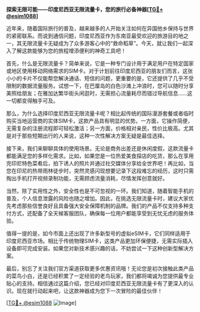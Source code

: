 **探索无限可能——印度尼西亚无限流量卡，您的旅行必备神器[[TG💪+ @esim1088](https://t.me/s/esim1088)]**

近年来，随着国际旅行的普及，越来越多的人开始关注如何在异国他乡保持与世界的紧密联系。而说到通信问题，印度尼西亚作为东南亚最受欢迎的旅游目的地之一，其无限流量卡无疑成为了众多游客心中的“救命稻草”。今天，就让我们一起深入了解这款能够为您的旅程增添便利的神奇工具吧！

首先，什么是无限流量卡？简单来说，它是一种专门设计用于满足用户在特定国家或地区使用移动网络需求的SIM卡。对于计划前往印度尼西亚的朋友们而言，这张小小的卡片不仅能帮您解决通话、短信的问题，更重要的是，它还提供了几乎不受限制的数据流量服务。试想一下，在巴厘岛的白色沙滩上冲浪时，您可以随时分享美照给朋友；在雅加达繁华街头闲逛时，无需担心流量耗尽而错过导航信息……这一切都变得触手可及。

那么，为什么选择印度尼西亚无限流量卡呢？相比起传统的国际漫游套餐或者临时购买当地运营商的实体SIM卡，这款产品具有明显的优势。一方面，它操作简便，无需复杂的注册流程即可轻松激活；另一方面，价格相对亲民，性价比极高。尤其是对于那些短期出行的人来说，这种一次性解决方案无疑是最佳选择。

接下来，我们来聊聊具体的使用场景。无论是商务出差还是休闲度假，这款流量卡都能满足您的多样化需求。比如，如果您是一位热爱美食探店的吃货，那么在享用完印尼特色菜肴后，拍下诱人的照片并通过社交媒体分享给全世界吧！再比如，当您在印尼的热带雨林徒步时，突然灵感闪现想要记录下这段难忘的经历，这时只需掏出手机打开视频录制功能，无需顾虑流量消耗，尽情发挥创意就好。

当然，除了实用性之外，安全性也是不可忽视的一环。我们知道，随着智能手机的普及，个人信息泄露的风险也随之增加。因此，在挑选无限流量卡时，建议大家优先考虑那些信誉良好且具备强大安全保障机制的品牌。我们的产品不仅支持多种支付方式，还配备了全天候客服团队，确保每一位用户都能享受到无忧无虑的服务体验。

值得一提的是，如今市面上还出现了许多新型号的虚拟eSIM卡，它们同样适用于印度尼西亚市场。相比于传统物理SIM卡，这类产品更加环保便捷，无需实际插入设备即可完成安装。如果您对新技术感兴趣的话，不妨尝试一下这种创新型解决方案。

最后，别忘了关注我们官方渠道获取更多优惠资讯哦！无论您是初次接触此类产品的菜鸟小白，还是已经积累了一定经验的老鸟玩家，我们都将竭诚为您提供最专业贴心的支持。相信通过这篇介绍，您已经对印度尼西亚无限流量卡有了更深入的认识。现在就行动起来吧，让这款神器成为您下一次冒险的最佳伙伴！

[[TG💪+ @esim1088](https://t.me/s/esim1088) ![Image](https://i.postimg.cc/4NQfJmqS/Snipaste-2025-05-13-00-14-12.png)]